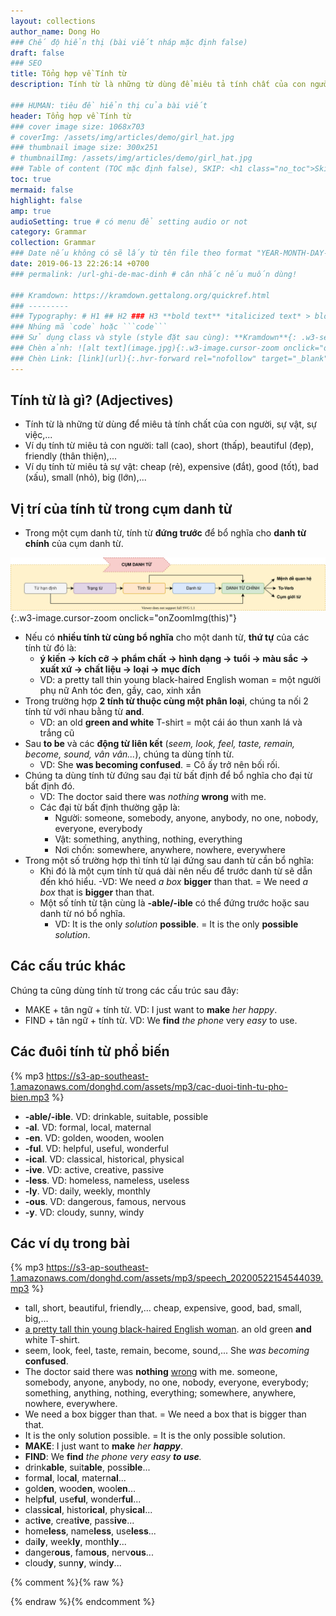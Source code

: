 ```yaml
---
layout: collections
author_name: Dong Ho
### Chế độ hiển thị (bài viết nháp mặc định false)
draft: false
### SEO
title: Tổng hợp về Tính từ
description: Tính từ là những từ dùng để miêu tả tính chất của con người, sự vật, sự việc,... Trong một cụm danh từ, tính từ đứng trước để bổ nghĩa cho danh từ chính của cụm danh từ.

### HUMAN: tiêu đề hiển thị của bài viết
header: Tổng hợp về Tính từ
### cover image size: 1068x703
# coverImg: /assets/img/articles/demo/girl_hat.jpg
### thumbnail image size: 300x251
# thumbnailImg: /assets/img/articles/demo/girl_hat.jpg
### Table of content (TOC mặc định false), SKIP: <h1 class="no_toc">Skip toc</h1> hoặc <div class="no_toc_section">
toc: true
mermaid: false
highlight: false
amp: true
audioSetting: true # có menu để setting audio or not
category: Grammar
collection: Grammar
### Date nếu không có sẽ lấy từ tên file theo format "YEAR-MONTH-DAY-title.md"
date: 2019-06-13 22:26:14 +0700
### permalink: /url-ghi-de-mac-dinh # cân nhắc nếu muốn dùng!

### Kramdown: https://kramdown.gettalong.org/quickref.html
### ---------
### Typography: # H1 ## H2 ### H3 **bold text** *italicized text* > blockquote ~~Strikethrough~~
### Nhúng mã `code` hoặc ```code```
### Sử dụng class và style (style đặt sau cùng): **Kramdown**{: .w3-section .w3-margin-right #myId style="color: red"}
### Chèn ảnh: ![alt text](image.jpg){:.w3-image.cursor-zoom onclick="onZoomImg(this)"}
### Chèn Link: [link](url){:.hvr-forward rel="nofollow" target="_blank"}
---
```

## Tính từ là gì? (Adjectives)
- Tính từ là những từ dùng để miêu tả tính chất của con người, sự vật, sự việc,...
- Ví dụ tính từ miêu tả con người: tall (cao), short (thấp), beautiful (đẹp), friendly (thân thiện),...
- Ví dụ tính từ miêu tả sự vật: cheap (rẻ), expensive (đắt), good (tốt), bad (xấu), small (nhỏ), big (lớn),...

## Vị trí của tính từ trong cụm danh từ
- Trong một cụm danh từ, tính từ **đứng trước** để bổ nghĩa cho **danh từ chính** của cụm danh từ.

![Cụm danh từ](/assets/img/svg/04-2019/cum-danh-tu.svg){:.w3-image.cursor-zoom onclick="onZoomImg(this)"}

- Nếu có **nhiều tính từ cùng bổ nghĩa** cho một danh từ, **thứ tự** của các tính từ đó là:
    - **ý kiến → kích cỡ → phẩm chất → hình dạng → tuổi → màu sắc → xuất xứ → chất liệu → loại → mục đích**
    - VD: a pretty tall thin young black-haired English woman = một người phụ nữ Anh tóc đen, gầy, cao, xinh xắn
- Trong trường hợp **2 tính từ thuộc cùng một phân loại**, chúng ta nối 2 tính từ với nhau bằng từ **and**.
    - VD: an old **green and white** T-shirt = một cái áo thun xanh lá và trắng cũ
- Sau **to be** và các **động từ liên kết** (*seem, look, feel, taste, remain, become, sound, vân vân...*), chúng ta dùng tính từ.
    - VD: She **was becoming confused**. = Cô ấy trở nên bối rối.
- Chúng ta dùng tính từ đứng sau đại từ bất định để bổ nghĩa cho đại từ bất định đó.
    - VD: The doctor said there was *nothing* **wrong** with me.
    - Các đại từ bất định thường gặp là:
        - Người: someone, somebody, anyone, anybody, no one, nobody, everyone, everybody
        - Vật: something, anything, nothing, everything
        - Nơi chốn: somewhere, anywhere, nowhere, everywhere
- Trong một số trường hợp thì tính từ lại đứng sau danh từ cần bổ nghĩa:
    - Khi đó là một cụm tính từ quá dài nên nếu để trước danh từ sẽ dẫn đến khó hiểu.
        -VD: We need *a box* **bigger** than that. = We need *a box* that is **bigger** than that.
    - Một số tính từ tận cùng là **-able/-ible** có thể đứng trước hoặc sau danh từ nó bổ nghĩa.
        - VD: It is the only *solution* **possible**. = It is the only **possible** *solution*.

## Các cấu trúc khác

Chúng ta cũng dùng tính từ trong các cấu trúc sau đây:
- MAKE + tân ngữ + tính từ. VD: I just want to **make** *her happy*.
- FIND + tân ngữ + tính từ. VD: We **find** *the phone* very *easy* to use.

## Các đuôi tính từ phổ biến

{% mp3 https://s3-ap-southeast-1.amazonaws.com/donghd.com/assets/mp3/cac-duoi-tinh-tu-pho-bien.mp3 %}

- **-able/-ible**. VD: drinkable, suitable, possible
- **-al**. VD: formal, local, maternal
- **-en**. VD: golden, wooden, woolen
- **-ful**. VD: helpful, useful, wonderful
- **-ical**. VD: classical, historical, physical
- **-ive**. VD: active, creative, passive
- **-less**. VD: homeless, nameless, useless
- **-ly**. VD: daily, weekly, monthly
- **-ous**. VD: dangerous, famous, nervous
- **-y**. VD: cloudy, sunny, windy

## Các ví dụ trong bài

{% mp3 https://s3-ap-southeast-1.amazonaws.com/donghd.com/assets/mp3/speech_20200522154544039.mp3 %}

- tall, short, beautiful, friendly,… cheap, expensive, good, bad, small, big,…
- <u>a pretty tall thin young black-haired English woman</u>. an old green **and** white T-shirt.
- seem, look, feel, taste, remain, become, sound,... She *was becoming* **confused**.
- The doctor said there was **nothing** <u>wrong</u> with me. someone, somebody, anyone, anybody, no one, nobody, everyone, everybody; something, anything, nothing, everything; somewhere, anywhere, nowhere, everywhere.
- We need a box bigger than that. = We need a box that is bigger than that.
- It is the only solution possible. = It is the only possible solution.
- **MAKE**: I just want to **make** *her **happy***.
- **FIND**: We **find** *the phone very easy **to use**.*
- drink**able**, suit**able**, poss**ible**...
- form**al**, loc**al**, matern**al**...
- gold**en**, wood**en**, wool**en**...
- help**ful**, use**ful**, wonder**ful**...
- class**ical**, histor**ical**, phys**ical**...
- act**ive**, creat**ive**, pass**ive**...
- home**less**, name**less**, use**less**...
- dai**ly**, week**ly**, month**ly**...
- danger**ous**, fam**ous**, nerv**ous**...
- cloud**y**, sunn**y**, wind**y**...

{% comment %}{% raw %}
<!-- CHEAT SHEET -------------------------------------------------------------------
# Layout: "w3-container" căn lề trái phải (16px padding), "w3-section" căn trên dưới (16px margin), w3-margin-left, w3-margin-right
# Grid (placed inside w3-row/w3-content): w3-half/third/twothird/quarter/threequarter, w3-rest, w3-mobile, w3-image
# Reponsive hide (@small 601px; @large 992px): w3-hide-small, w3-hide-medium, w3-hide-large
# Floating: w3-left, w3-right
# Sử dụng alret: info/success/warning/danger + "QUOTE": <span class="material-icons w3-xxxlarge">format_quote</span>
# SUCCESS: <div class="w3-card w3-leftbar w3-border-green w3-pale-green w3-panel w3-padding-16">MESSAGE</div>
# WARNING: <div class="w3-card w3-leftbar w3-border-yellow w3-pale-yellow w3-panel w3-padding-16">MESSAGE</div>
# INFO: <div class="w3-card w3-leftbar w3-border-blue w3-pale-blue w3-panel w3-padding-16">MESSAGE</div>
# DANGER: <div class="w3-card w3-leftbar w3-border-red w3-pale-red w3-panel w3-padding-16">MESSAGE</div>
# Hover.css (v2): hvr-forward, hvr-float-shadow, hvr-pulse-shrink
------------------------------------------------------------------------------------>
{% endraw %}{% endcomment %}